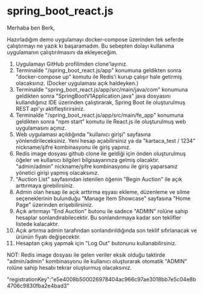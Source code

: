 # spring_boot_react.js
Merhaba ben Berk,

Hazırladığım demo uygulamayı docker-compose üzerinden tek seferde çalıştırmayı ne yazık ki başaramadım. Bu sebepten dolayı kullanıma uygulamanın çalıştırılmasını da ekleyeceğim.

1. Uygulamayı GitHub profilimden clone'layınız.
2. Terminalde "/spring_boot_react.js/app" konumuna geldikten sonra "docker-compose up" komutu ile Redis'i kurup çalışır hale getirmiş olacaksınız. (Docker uygulaması açık haldeyken.)
3. Terminalde "spring_boot_react.js/app/src/main/java/com" konumuna geldikten sonra "SpringBootV1Application.java" java dosyasını kullandığınız IDE üzerinden çalıştırarak, Spring Boot ile oluşturulmuş REST api'yı aktifleştirirsiniz.
4. Terminalde "/spring_boot_react.js/app/src/main/fe_app" konumuna geldikten sonra "npm start" komutu ile React.js ile oluşturulmuş web uygulamasını açınız.
5. Web uygulaması açıldığında "kullanıcı girişi" sayfasına yönlendirileceksiniz. Yeni hesap açabilirsiniz ya da "kartaca_test / 1234" nickname/şifre kombinasyonu ile giriş yapınız.
6. Redis image dosyası github clone ile geldiği için önden oluşturulmuş öğeler ve kullanıcı bilgileri bilgisayarınıza gelmiş olacaktır. "admin/admin" nickname/şifre kombinasyonu ile giriş yaparsanız yönetici girişi yapmış olacaksınız.
7. "Auction List" sayfasından istenilen öğenin "Begin Auction" ile açık arttırmaya girebilirsiniz.
8. Admin olan hesap ile açık arttırma eşyası ekleme, düzenleme ve silme seçeneklerinin bulunduğu "Manage Item Showcase" sayfasına "Home Page" üzerinden erişebilirsiniz.
9. Açık artırmayı "End Auction" butonu ile sadece "ADMIN" rolüne sahip hesaplar sonlandırabilecektir. Bu sonlandırmaya kadar son teklifler listede kalacaktır.
10. Açık artırma admin tarafından sonlandırıldığında son teklif sıfırlanacak ve ürünün fiyatı değişecektir.
11. Hesaptan çıkış yapmak için "Log Out" butonunu kullanabilirsiniz. 


NOT:
Redis image dosyası ile gelen veriler eksik olduğu taktirde "admin/admin" kombinasyonu ile kullanıcı oluşturarak otomatik "ADMIN" rolüne sahip hesabı tekrar oluşturmuş olacaksınız.

"registrationKey":"e5e4008b500026978404ac966c97ae3018bb7e5c04e8b4706c9830fba2e4bad3"
